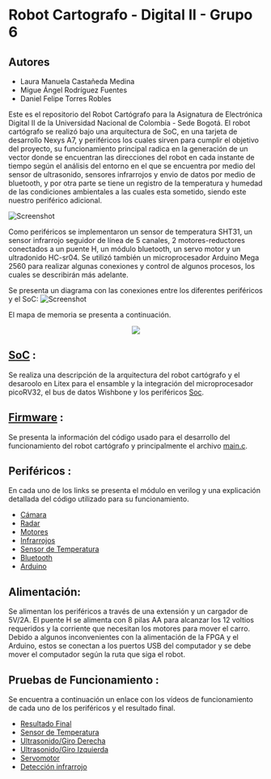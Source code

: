 # Robot Cartografo - Digital II - Grupo 6
## Autores
- Laura Manuela Castañeda Medina
- Migue Ángel Rodríguez Fuentes
- Daniel Felipe Torres Robles

Este es el repositorio del Robot Cartógrafo para la Asignatura de Electrónica Digital II de la Universidad Nacional de Colombia -  Sede Bogotá. El robot cartógrafo se realizó bajo una arquitectura de SoC, en una tarjeta de desarrollo Nexys A7, y periféricos los cuales sirven para cumplir el objetivo del proyecto, su funcionamiento principal radica en la generación de un vector donde se encuentran las direcciones del robot en cada instante de tiempo según el análisis del entorno en el que se encuentra por medio del sensor de ultrasonido, sensores infrarrojos y envio de datos por medio de bluetooth, y por otra parte se tiene un registro de la temperatura y humedad de las condiciones ambientales a las cuales esta sometido, siendo este nuestro periférico adicional.

![Screenshot](/Imagenes/robot.jpeg)

Como periféricos se implementaron un sensor de temperatura SHT31, un sensor infrarrojo seguidor de línea de 5 canales, 2 motores-reductores conectados a un puente H, un módulo bluetooth, un servo motor y un ultradonido HC-sr04. Se utilizó también un microprocesador Arduino Mega 2560 para realizar algunas conexiones y control de algunos procesos, los cuales se describirán más adelante. 

Se presenta un diagrama con las conexiones entre los diferentes periféricos y el SoC:
![Screenshot](/Imagenes/Diagrama.png)

El mapa de memoria se presenta a continuación.

<p align="center">
  <img src="/Imagenes/mem_bases.PNG" align="center">
</p>

## [SoC](/Soc_project/) :
Se realiza una descripción de la arquitectura del robot cartógrafo y el desaroolo en Litex para el ensamble y la integración del microprocesador picoRV32, el bus de datos Wishbone y los periféricos [Soc](/Soc_project/). 

## [Firmware](/Soc_project/firmware/) :
Se presenta la información del código usado para el desarrollo del funcionamiento del robot cartógrafo y principalmente el archivo [main.c](/firmware/main.c). 

## Periféricos :
En cada uno de los links se presenta el módulo en verilog y una explicación detallada del código utilizado para su funcionamiento.

- [Cámara](/module/verilog/camara/)
- [Radar](/module/verilog/ultrasonido/)
- [Motores](/module/verilog/motor/)
- [Infrarrojos](/module/verilog/infrarrojo/)
- [Sensor de Temperatura](Sensor)
- [Bluetooth](/Bluetooth/)
- [Arduino](/Arduino)

## Alimentación:
Se alimentan los periféricos a través de una extensión y un cargador de 5V/2A. El puente H se alimenta con 8 pilas AA para alcanzar los 12 voltios requeridos y la corriente que necesitan los motores para mover el carro. Debido a algunos inconvenientes con la alimentación de la FPGA y el Arduino, estos se conectan a los puertos USB del computador y se debe mover el computador según la ruta que siga el robot.

## Pruebas de Funcionamiento :
Se encuentra a continuación un enlace con los vídeos de funcionamiento de cada uno de los periféricos y el resultado final.

- [Resultado Final](https://drive.google.com/file/d/1Xd9sIncNKMFobtAyz-pI7O6QL3_JgV-1/view?usp=sharing)
- [Sensor de Temperatura](https://drive.google.com/file/d/1pixrffHi19yyft5Y8nsA9vXhZh5-91hg/view?usp=sharing)
- [Ultrasonido/Giro Derecha](https://drive.google.com/file/d/1ecpE0GoPpAQQU9fcsPIzm5rsk7ttgX0Z/view?usp=sharing)
- [Ultrasonido/Giro Izquierda](https://drive.google.com/file/d/1iYyBev4-YIb3iKXd45IIhB8J5pmOiLwX/view?usp=sharing)
- [Servomotor](https://drive.google.com/file/d/10o4X6v5wiUOjCU5KL25QMH4Qd_uEWAP3/view?usp=sharing)
- [Detección infrarrojo](https://drive.google.com/file/d/1VY-55Iuy-bAf_h2HWuiaHlmfi-5JuQ0W/view?usp=sharing)
